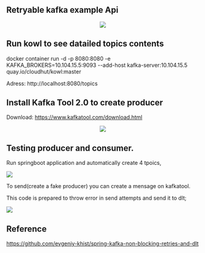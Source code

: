 ## Retryable kafka example Api
<p align=center>
  <img src="https://www.teahub.io/photos/full/277-2774413_website-under-construction-hd.jpg" />
</p>

## Run kowl to see datailed topics contents
docker container run -d -p 8080:8080 -e KAFKA_BROKERS=10.104.15.5:9093 --add-host kafka-server:10.104.15.5 quay.io/cloudhut/kowl:master

Adress: http://localhost:8080/topics

## Install Kafka Tool 2.0 to create producer
Download: https://www.kafkatool.com/download.html

<p align=center>
  <img src="https://user-images.githubusercontent.com/42948627/146277985-6f795dd8-efe9-4803-a3a5-532cf73513d2.png" />
</p>

## Testing producer and consumer.

Run springboot application and automatically create 4 tpoics,

<img src="https://user-images.githubusercontent.com/42948627/146279065-79b10fdb-66e8-4d99-90e0-28565be006d2.png" />

To send(create a fake producer) you can create a mensage on kafkatool.

This code is prepared to throw error in send attempts and send it to dlt;

<img src="https://user-images.githubusercontent.com/42948627/146279480-2cfffb75-3c4b-49a0-ace3-154889eb252a.png" />
         
          
## Reference
https://github.com/evgeniy-khist/spring-kafka-non-blocking-retries-and-dlt
